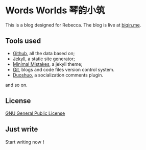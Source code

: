 # Words Worlds 琴韵小筑

This is a blog designed for Rebecca. The blog is live at [biqin.me](http://biqin.me/). 

## Tools used

* [Github](https://github.com/), all the data based on;
* [Jekyll](http://jekyllrb.com/), a static site generator;
* [Minimal Mistakes](http://mmistakes.github.io/minimal-mistakes), a jekyll theme;
* [Git](https://git-scm.com/), blogs and code files version control system.
* [Duoshuo](http://duoshuo.com/), a socialization comments plugin. 
 
and so on. 

## License

[GNU General Public License](http://mmistakes.github.io/minimal-mistakes/LICENSE) 

## Just write

Start writing now！
